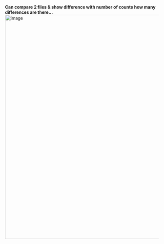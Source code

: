 <b>Can compare 2 files & show difference with number of counts how many differences are there...</b>
<img width="1102" height="732" alt="image" src="https://github.com/user-attachments/assets/d66cf4eb-9f62-4eb7-a672-3e71b8706666" />


